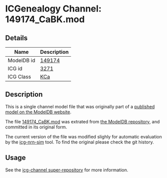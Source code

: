 # ICGenealogy Channel: 149174\_CaBK.mod

## Details

Name | Description
---- | -----------
ModelDB id | [149174](http://senselab.med.yale.edu/ModelDB/ShowModel.cshtml?model=149174)
ICG id | [3271](http://icg.neurotheory.ox.ac.uk/channels/5/3271)
ICG Class | [KCa](http://icg.neurotheory.ox.ac.uk/channels/5)

## Description

This is a single channel model file that was originally part of a [published model on the ModelDB website](http://senselab.med.yale.edu/mModelDB/ShowModel.cshtml?model=149174).


The file [149174\_CaBK.mod](149174_CaBK.mod) was extrated from [the ModelDB repository](http://senselab.med.yale.edu/ModelDB/ShowModel.cshtml?model=149174), and committed in its original form.

The current version of the file was modified slighly for automatic evaluation by the [icg-nrn-sim](https://github.com/icgenealogy/icg-nrn-sim) tool. To find the original please check the git history.


## Usage

See the [icg-channel super-repository](https://github.com/icgenealogy/icg-channels) for more information.